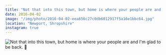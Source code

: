 ```yaml
---
title: "Not that into this town, but home is where your people are and I'm glad to be back. 🏡"
date: 2016-04-02
image: "/img/photo/2016-04-02-eea656c27c0db6012917f5a16e1bbc64.jpg"
location: "Newport, Shropshire"
instagram: true
---
```


![Not that into this town, but home is where your people are and I'm glad to be back. 🏡](/img/photo/2016-04-02-eea656c27c0db6012917f5a16e1bbc64.jpg)
